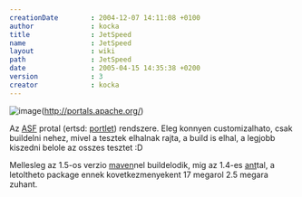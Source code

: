 ```yaml
---
creationDate        : 2004-12-07 14:11:08 +0100 
author              : kocka 
title               : JetSpeed 
name                : JetSpeed 
layout              : wiki 
path                : JetSpeed 
date                : 2005-04-15 14:35:38 +0200 
version             : 3 
creator             : kocka 
---
```

![image](http://portals.apache.org/jetspeed-1/images/logo.gif)(http://portals.apache.org/)

Az [ASF](ASF.html) protal (ertsd: [portlet](portlet.html)) rendszere. Eleg konnyen customizalhato, csak buildelni nehez, mivel a tesztek elhalnak rajta, a build is elhal, a legjobb kiszedni belole az osszes tesztet :D

Mellesleg az 1.5-os verzio [maven](maven.html)nel buildelodik, mig az 1.4-es [ant](ant.html)tal, a letoltheto package ennek kovetkezmenyekent 17 megarol 2.5 megara zuhant.
